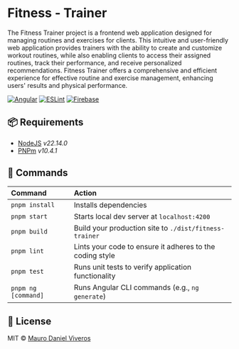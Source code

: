 # Fitness - Trainer
The Fitness Trainer project is a frontend web application designed for managing routines and exercises for clients. This intuitive and user-friendly web application provides trainers with the ability to create and customize workout routines, while also enabling clients to access their assigned routines, track their performance, and receive personalized recommendations. Fitness Trainer offers a comprehensive and efficient experience for effective routine and exercise management, enhancing users' results and physical performance.

[![Angular][angular-badge]][angular-link]
[![ESLint][eslint-badge]][eslint-link]
[![Firebase][firebase-badge]][firebase-link]


## 📦 Requirements
- [NodeJS][nodejs-link] _v22.14.0_
- [PNPm][pnpm-link] _v10.4.1_

## 🧞 Commands
| Command               | Action                                                         |
| :-------------------- | :------------------------------------------------------------- |
| `pnpm install`        | Installs dependencies                                          |
| `pnpm start`          | Starts local dev server at `localhost:4200`                    |
| `pnpm build`          | Build your production site to `./dist/fitness-trainer`         |
| `pnpm lint`           | Lints your code to ensure it adheres to the coding style       |
| `pnpm test`           | Runs unit tests to verify application functionality            |
| `pnpm ng [command]`   | Runs Angular CLI commands (e.g., `ng generate`)                |

## 📜 License
MIT © [Mauro Daniel Viveros](./LICENSE)

[angular-link]: https://angular.dev/
[eslint-link]: https://eslint.org/
[firebase-link]: https://firebase.google.com/
[nodejs-link]: https://nodejs.org/
[pnpm-link]: https://pnpm.io/
[angular-badge]: https://img.shields.io/badge/angular-%23DD0031.svg?style=for-the-badge&logo=angular&logoColor=white
[eslint-badge]: https://img.shields.io/badge/ESLint-4B3263?style=for-the-badge&logo=eslint&logoColor=white
[firebase-badge]: https://img.shields.io/badge/firebase-a08021?style=for-the-badge&logo=firebase&logoColor=ffcd34
